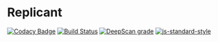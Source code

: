 # Replicant
[![Codacy Badge](https://app.codacy.com/project/badge/Grade/d33b08778d9e4412a7c58e7bc4400c15)](https://www.codacy.com/gh/UdittLamba/Replicant/dashboard?utm_source=github.com&amp;utm_medium=referral&amp;utm_content=UdittLamba/Replicant&amp;utm_campaign=Badge_Grade)
[![Build Status](https://travis-ci.org/UdittLamba/Replicant.svg?branch=master)](https://travis-ci.org/UdittLamba/Replicant)
[![DeepScan grade](https://deepscan.io/api/teams/11381/projects/14282/branches/261744/badge/grade.svg)](https://deepscan.io/dashboard#view=project&tid=11381&pid=14282&bid=261744)
[![js-standard-style](https://img.shields.io/badge/code%20style-standard-brightgreen.svg)](http://standardjs.com/)
